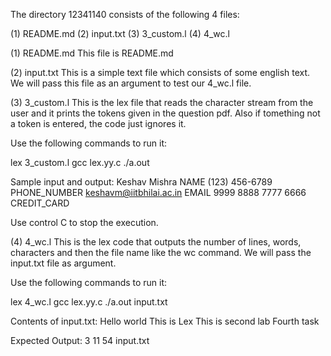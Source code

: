 The directory 12341140 consists of the following 4 files:

(1) README.md
(2) input.txt
(3) 3_custom.l
(4) 4_wc.l

(1) README.md
This file is README.md

(2) input.txt
This is a simple text file which consists of some english text. We will pass this file as an argument to test our 4_wc.l file.

(3) 3_custom.l
This is the lex file that reads the character stream from the user and it prints the tokens given in the question pdf. Also if tomething not a token is entered, the code just ignores it.

Use the following commands to run it:

lex 3_custom.l 
gcc lex.yy.c 
./a.out


Sample input and output:
Keshav Mishra
NAME
(123) 456-6789
PHONE_NUMBER
keshavm@iitbhilai.ac.in
EMAIL
9999 8888 7777 6666
CREDIT_CARD

Use control C to stop the execution.

(4) 4_wc.l
This is the lex code that outputs the number of lines, words, characters and then the file name like the wc command. We will pass the input.txt file as argument.

Use the following commands to run it:

lex 4_wc.l 
gcc lex.yy.c 
./a.out input.txt


Contents of input.txt:
Hello world
This is Lex
This is second lab
Fourth task

Expected Output:
3 11 54 input.txt

